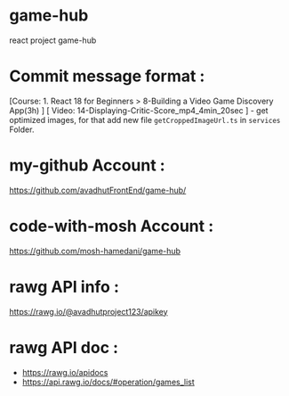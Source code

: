 # game-hub
react project game-hub

# Commit message format : 
[Course: 1. React 18 for Beginners > 8-Building a Video Game Discovery App(3h) ] [ Video: 14-Displaying-Critic-Score_mp4_4min_20sec ] - get optimized images, for that add new file `getCroppedImageUrl.ts` in `services` Folder.


# my-github Account : 
https://github.com/avadhutFrontEnd/game-hub/

# code-with-mosh Account : 
https://github.com/mosh-hamedani/game-hub

# rawg API info :
https://rawg.io/@avadhutproject123/apikey

# rawg API doc :
- https://rawg.io/apidocs
- https://api.rawg.io/docs/#operation/games_list

